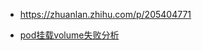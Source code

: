 - https://zhuanlan.zhihu.com/p/205404771

- [pod挂载volume失败分析](https://zhuanlan.zhihu.com/p/47359894)
